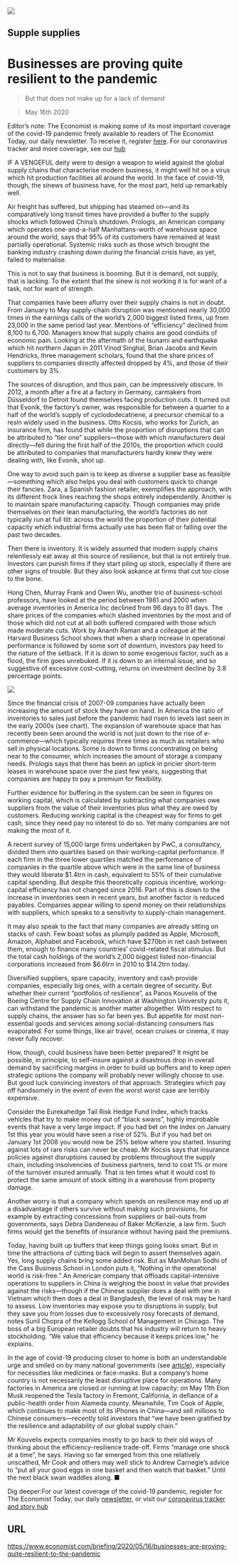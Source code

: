 ![](./images/20200516_BBD002_0.jpg)

## Supple supplies

# Businesses are proving quite resilient to the pandemic

> But that does not make up for a lack of demand

> May 16th 2020

Editor’s note: The Economist is making some of its most important coverage of the covid-19 pandemic freely available to readers of The Economist Today, our daily newsletter. To receive it, register [here](https://www.economist.com//newslettersignup). For our coronavirus tracker and more coverage, see our [hub](https://www.economist.com//coronavirus)

IF A VENGEFUL deity were to design a weapon to wield against the global supply chains that characterise modern business, it might well hit on a virus which hit production facilities all around the world. In the face of covid-19, though, the sinews of business have, for the most part, held up remarkably well.

Air freight has suffered, but shipping has steamed on—and its comparatively long transit times have provided a buffer to the supply shocks which followed China’s shutdown. Prologis, an American company which operates one-and-a-half Manhattans-worth of warehouse space around the world, says that 95% of its customers have remained at least partially operational. Systemic risks such as those which brought the banking industry crashing down during the financial crisis have, as yet, failed to materialise.

This is not to say that business is booming. But it is demand, not supply, that is lacking. To the extent that the sinew is not working it is for want of a task, not for want of strength.

That companies have been aflurry over their supply chains is not in doubt. From January to May supply-chain disruption was mentioned nearly 30,000 times in the earnings calls of the world’s 2,000 biggest listed firms, up from 23,000 in the same period last year. Mentions of “efficiency” declined from 8,100 to 6,700. Managers know that supply chains are good conduits of economic pain. Looking at the aftermath of the tsunami and earthquake which hit northern Japan in 2011 Vinod Singhal, Brian Jacobs and Kevin Hendricks, three management scholars, found that the share prices of suppliers to companies directly affected dropped by 4%, and those of their customers by 3%.

The sources of disruption, and thus pain, can be impressively obscure. In 2012, a month after a fire at a factory in Germany, carmakers from Düsseldorf to Detroit found themselves facing production cuts. It turned out that Evonik, the factory’s owner, was responsible for between a quarter to a half of the world’s supply of cyclododecatriene, a precursor chemical to a resin widely used in the business. Otto Kocsis, who works for Zurich, an insurance firm, has found that while the proportion of disruptions that can be attributed to “tier one” suppliers—those with which manufacturers deal directly—fell during the first half of the 2010s, the proportion which could be attributed to companies that manufacturers hardly knew they were dealing with, like Evonik, shot up.

One way to avoid such pain is to keep as diverse a supplier base as feasible—something which also helps you deal with customers quick to change their fancies. Zara, a Spanish fashion retailer, exemplifies the approach, with its different frock lines reaching the shops entirely independently. Another is to maintain spare manufacturing capacity. Though companies may pride themselves on their lean manufacturing, the world’s factories do not typically run at full tilt: across the world the proportion of their potential capacity which industrial firms actually use has been flat or falling over the past two decades.

Then there is inventory. It is widely assumed that modern supply chains relentlessly eat away at this source of resilience, but that is not entirely true. Investors can punish firms if they start piling up stock, especially if there are other signs of trouble. But they also look askance at firms that cut too close to the bone.

Hong Chen, Murray Frank and Owen Wu, another trio of business-school professors, have looked at the period between 1981 and 2000 when average inventories in America Inc declined from 96 days to 81 days. The share prices of the companies which slashed inventories by the most and of those which did not cut at all both suffered compared with those which made moderate cuts. Work by Ananth Raman and a colleague at the Harvard Business School shows that when a sharp increase in operational performance is followed by some sort of downturn, investors pay heed to the nature of the setback. If it is down to some exogenous factor, such as a flood, the firm goes unrebuked. If it is down to an internal issue, and so suggestive of excessive cost-cutting, returns on investment decline by 3.8 percentage points.



![](./images/20200516_BBC598.png)

Since the financial crisis of 2007-09 companies have actually been increasing the amount of stock they have on hand. In America the ratio of inventories to sales just before the pandemic had risen to levels last seen in the early 2000s (see chart). The expansion of warehouse space that has recently been seen around the world is not just down to the rise of e-commerce—which typically requires three times as much as retailers who sell in physical locations. Some is down to firms concentrating on being near to the consumer, which increases the amount of storage a company needs. Prologis says that there has been an uptick in pricier short-term leases in warehouse space over the past few years, suggesting that companies are happy to pay a premium for flexibility.

Further evidence for buffering in the system can be seen in figures on working capital, which is calculated by subtracting what companies owe suppliers from the value of their inventories plus what they are owed by customers. Reducing working capital is the cheapest way for firms to get cash, since they need pay no interest to do so. Yet many companies are not making the most of it.

A recent survey of 15,000 large firms undertaken by PwC, a consultancy, divided them into quartiles based on their working-capital performance. If each firm in the three lower quartiles matched the performance of companies in the quartile above which were in the same line of business they would liberate $1.4trn in cash, equivalent to 55% of their cumulative capital spending. But despite this theoretically copious incentive, working-capital efficiency has not changed since 2016. Part of this is down to the increase in inventories seen in recent years, but another factor is reduced payables. Companies appear willing to spend money on their relationships with suppliers, which speaks to a sensitivity to supply-chain management.

It may also speak to the fact that many companies are already sitting on stacks of cash. Few boast sofas as plumply padded as Apple, Microsoft, Amazon, Alphabet and Facebook, which have $270bn in net cash between them, enough to finance many countries’ covid-related fiscal stimulus. But the total cash holdings of the world’s 2,000 biggest listed non-financial corporations increased from $6.6trn in 2010 to $14.2trn today.

Diversified suppliers, spare capacity, inventory and cash provide companies, especially big ones, with a certain degree of security. But whether their current “portfolios of resilience”, as Panos Kouvelis of the Boeing Centre for Supply Chain Innovation at Washington University puts it, can withstand the pandemic is another matter altogether. With respect to supply chains, the answer has so far been yes. But appetite for most non-essential goods and services among social-distancing consumers has evaporated. For some things, like air travel, ocean cruises or cinema, it may never fully recover.

How, though, could business have been better prepared? It might be possible, in principle, to self-insure against a disastrous drop in overall demand by sacrificing margins in order to build up buffers and to keep open strategic options the company will probably never willingly choose to use. But good luck convincing investors of that approach. Strategies which pay off handsomely in the event of even the worst worst case are terribly expensive.

Consider the Eurekahedge Tail Risk Hedge Fund Index, which tracks vehicles that try to make money out of “black swans”, highly improbable events that have a very large impact. If you had bet on the index on January 1st this year you would have seen a rise of 52%. But if you had bet on January 1st 2008 you would now be 25% below where you started. Insuring against lots of rare risks can never be cheap. Mr Kocsis says that insurance policies against disruptions caused by problems throughout the supply chain, including insolvencies of business partners, tend to cost 1% or more of the turnover insured annually. That is ten times what it would cost to protect the same amount of stock sitting in a warehouse from property damage.

Another worry is that a company which spends on resilience may end up at a disadvantage if others survive without making such provisions, for example by extracting concessions from suppliers or bail-outs from governments, says Debra Dandeneau of Baker McKenzie, a law firm. Such firms would get the benefits of insurance without having paid the premiums.

Today, having built up buffers that keep things going looks smart. But in time the attractions of cutting back will begin to assert themselves again. Yes, long supply chains bring some added risk. But as ManMohan Sodhi of the Cass Business School in London puts it, “Nothing in the operational world is risk-free.” An American company that offloads capital-intensive operations to suppliers in China is weighing the boost in value that provides against the risks—though if the Chinese supplier does a deal with one in Vietnam which then does a deal in Bangladesh, the level of risk may be hard to assess. Low inventories may expose you to disruptions in supply, but they save you from losses due to excessively rosy forecasts of demand, notes Sunil Chopra of the Kellogg School of Management in Chicago. The boss of a big European retailer doubts that his industry will return to heavy stockholding. “We value that efficiency because it keeps prices low,” he explains.

In the age of covid-19 producing closer to home is both an understandable urge and smiled on by many national governments (see [article](https://www.economist.com//briefing/2020/05/14/covid-19s-blow-to-world-trade-is-a-heavy-one)), especially for necessities like medicines or face-masks. But a company’s home country is not necessarily the least disruptive place for operations. Many factories in America are closed or running at low capacity: on May 11th Elon Musk reopened the Tesla factory in Fremont, California, in defiance of a public-health order from Alameda county. Meanwhile, Tim Cook of Apple, which continues to make most of its iPhones in China—and sell millions to Chinese consumers—recently told investors that “we have been gratified by the resilience and adaptability of our global supply chain.”

Mr Kouvelis expects companies mostly to go back to their old ways of thinking about the efficiency-resilience trade-off. Firms “manage one shock at a time”, he says. Having so far emerged from this one relatively unscathed, Mr Cook and others may well stick to Andrew Carnegie’s advice to “put all your good eggs in one basket and then watch that basket.” Until the next black swan waddles along. ■

Dig deeper:For our latest coverage of the covid-19 pandemic, register for The Economist Today, our daily [newsletter](https://www.economist.com//newslettersignup), or visit our [coronavirus tracker and story hub](https://www.economist.com//coronavirus)

## URL

https://www.economist.com/briefing/2020/05/16/businesses-are-proving-quite-resilient-to-the-pandemic
